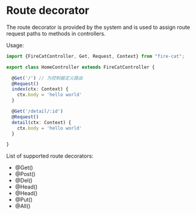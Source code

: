 # Route decorator

The route decorator is provided by the system and is used to assign route request paths to methods in controllers.

Usage:
```ts
import {FireCatController, Get, Request, Context} from "fire-cat";

export class HomeController extends FireCatController {

  @Get('/') // 为控制器定义路由
  @Request()
  index(ctx: Context) {
    ctx.body = 'hello world'
  }

  @Get('/detail/:id')
  @Request()
  detail(ctx: Context) {
    ctx.body = 'hello world'
  }

}
```
List of supported route decorators:
* @Get()
* @Post()
* @Del()
* @Head()
* @Head()
* @Put()
* @All()